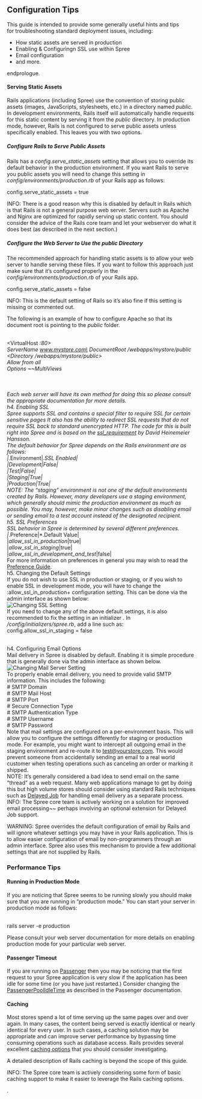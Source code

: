 Configuration Tips
------------------

This guide is intended to provide some generally useful hints and tips\
for troubleshooting standard deployment issues, including:

-   How static assets are served in production
-   Enabling & Configuringn SSL use within Spree
-   Email configuration
-   and more.

endprologue.

#### Serving Static Assets

Rails applications (including Spree) use the convention of storing
public assets (images, JavaScripts, stylesheets, etc.) in a directory
named *public*. In development environments, Rails itself will
automatically handle requests for this static content by serving it from
the *public* directory. In production mode, however, Rails is not
configured to serve public assets unless specifically enabled. This
leaves you with two options.

##### Configure Rails to Serve Public Assets

Rails has a *config.serve\_static\_assets* setting that allows you to
override its default behavior in the production environment. If you want
Rails to serve you public assets you will need to change this setting in
*config/environments/production.rb* of your Rails app as follows:

<ruby>\
 config.serve\_static\_assets = true\
</ruby>

INFO: There is a good reason why this is disabled by default in Rails
which is that Rails is not a general purpose web server. Servers such as
Apache and Nginx are optimized for rapidly serving up static content.
You should consider the advice of the Rails core team and let your
webserver do what it does best (as described in the next section.)

##### Configure the Web Server to Use the *public* Directory

The recommended approach for handling static assets is to allow your web
server to handle serving these files. If you want to follow this
approach just make sure that it’s configured properly in the
*config/environments/production.rb* of your Rails app.

<ruby>\
 config.serve\_static\_assets = false\
</ruby>

INFO: This is the default setting of Rails so it’s also fine if this
setting is missing or commented out.

The following is an example of how to configure Apache so that its
document root is pointing to the *public* folder.

<shell>\
 <VirtualHost *:80>\
 ServerName www.mystore.com\
 DocumentRoot /webapps/mystore/public\
 <Directory /webapps/mystore/public>\
 Allow from all\
 Options ~~MultiViews\
 </Directory>\
 </VirtualHost>\
</shell>
\
Each web server will have its own method for doing this so please
consult the appropriate documentation for more details.
\
h4. Enabling SSL
\
Spree supports SSL and contains a special filter to require SSL for
certain sensitive pages It also has the ability to redirect SSL requests
that do not require SSL back to standard unencrypted HTTP. The code for
this is built right into Spree and is based on the
[ssl\_requirement](https://github.com/rails/ssl_requirement/tree/master)
by David Heinemeier Hansson.
\
The default behavior for Spree depends on the Rails environment are as
follows:
\
|*.Environment|*.SSL Enabled|\
|Development|False|\
|Test|False|\
|Staging|True|\
|Production|True|
\
NOTE: The “staging” environment is not one of the default environments
created by Rails. However, many developers use a staging environment,
which generally should mimic the production environment as much as
possible. You may, however, make minor changes such as disabling email
or sending email to a test account instead of the designated recipient.
\
h5. SSL Preferences
\
SSL behavior in Spree is determined by several different preferences.
\
|*.Preference|*.Default Value|\
|*allow\_ssl\_in\_production*|true|\
|*allow\_ssl\_in\_staging*|true|\
|*allow\_ssl\_in\_development\_and\_test*|false|
\
For more information on preferences in general you may wish to read the
[Preference Guide](preferences.html).
\
h5. Changing the Default Settings
\
If you do not wish to use SSL in production or staging, or if you wish
to enable SSL in development mode, you will have to change the
:allow\_ssl\_in\_production+ configuration setting. This can be done via
the admin interface as shown below:
\
![Changing SSL Setting](images/server_configuration/change_ssl_setting.png "Changing SSL Setting")
\
If you need to change any of the above default settings, it is also
recommended to fix the setting in an initializer . In
*/config/initializers/spree.rb*, add a line such as:
\
<ruby>\
config.allow\_ssl\_in\_staging = false\
</ruby>

\
h4. Configuring Email Options
\
Mail delivery in Spree is disabled by default. Enabling it is simple
procedure that is generally done via the admin interface as shown below.
\
![Changing Mail Server Setting](images/server_configuration/change_mail_server_settings.png "Changing Mail Server Setting")
\
To properly enable email delivery, you need to provide valid SMTP
information. This includes the following:
\
\# SMTP Domain\
\# SMTP Mail Host\
\# SMTP Port\
\# Secure Connection Type\
\# SMTP Authentication Type\
\# SMTP Username\
\# SMTP Password
\
Note that mail settings are configured on a per-environment basis. This
will allow you to configure the settings differently for staging or
production mode. For example, you might want to intercept all outgoing
email in the staging environment and re-route it to test@yourstore.com.
This would prevent someone from accidentally sending an email to a real
world customer when testing operations such as canceling an order or
marking it shipped.
\
NOTE: It’s generally considered a bad idea to send email on the same
“thread” as a web request. Many web applications manage to get by doing
this but high volume stores should consider using standard Rails
techniques such as [Delayed Job](https://github.com/tobi/delayed_job)
for handling email delivery as a separate process.
\
INFO: The Spree core team is actively working on a solution for improved
email processing~~ perhaps involving an optional extension for Delayed
Job support.

WARNING: Spree overrides the default configuration of email by Rails and
will ignore whatever settings you may have in your Rails application.
This is to allow easier configuration of email by non-programmers
through an admin interface. Spree also uses this mechanism to provide a
few additional settings that are not supplied by Rails.

### Performance Tips

#### Running in Production Mode

If you are noticing that Spree seems to be running slowly you should
make sure that you are running in “production mode.” You can start your
server in production mode as follows:

<shell>\
 rails server -e production\
</shell>

Please consult your web server documentation for more details on
enabling production mode for your particular web server.

#### Passenger Timeout

If you are running on [Passenger](http://www.modrails.com) then you may
be noticing that the first request to your Spree application is very
slow if the application has been idle for some time (or you have just
restarted.) Consider changing the
[PassengerPoolIdleTime](http://www.modrails.com/documentation/Users%20guide%20Apache.html#PassengerPoolIdleTime)
as described in the Passenger documentation.

#### Caching

Most stores spend a lot of time serving up the same pages over and over
again. In many cases, the content being served is exactly identical or
nearly identical for every user. In such cases, a caching solution may
be appropriate and can improve server performance by bypassing time
consuming operations such as database access. Rails provides several
excellent [caching
options](http://guides.rubyonrails.org/caching_with_rails.html) that you
should consider investigating.

A detailed description of Rails caching is beyond the scope of this
guide.

INFO: The Spree core team is actively considering some form of basic
caching support to make it easier to leverage the Rails caching options.

.

